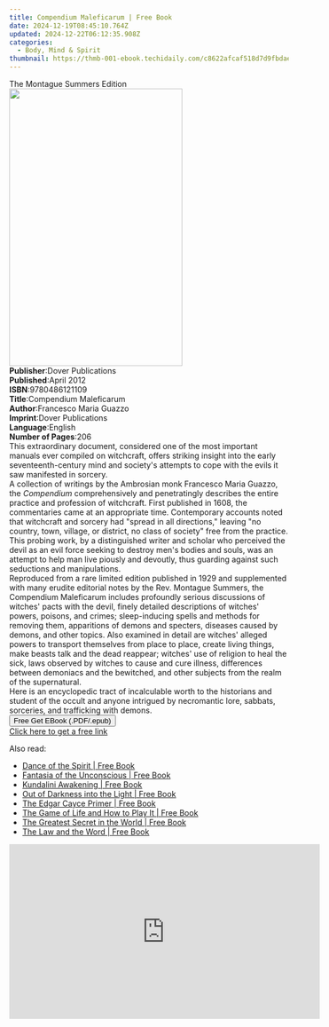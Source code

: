 ```yaml
---
title: Compendium Maleficarum | Free Book
date: 2024-12-19T08:45:10.764Z
updated: 2024-12-22T06:12:35.908Z
categories:
  - Body, Mind & Spirit
thumbnail: https://thmb-001-ebook.techidaily.com/c8622afcaf518d7d9fbdae071f162da124a3d2d989eba6a9ee6a50d3d3e29b5f.jpg
---
```

<main id="book-container">
  <div class="flex flex-col">
    <div class="book-brief flex-1 py-6 px-4 sm:p-6 md:py-10 md:px-8">
      <!-- brief-->
      <div class="book-brief-main">The Montague Summers Edition</div>
    </div>
    <div
      class="book-meta-info flex-1 grid gap-4 col-start-1 col-end-3 row-start-1 sm:mb-6 sm:grid-cols-4 lg:gap-6 lg:col-start-2 lg:row-end-6 lg:row-span-6 lg:mb-0"
    >
      <div
        class="book-meta-info-left place-content-center mt-4 p-4 text-sm leading-6 col-start-2 col-span-2 dark:text-slate-400"
      >
        <img
          class="w-full h-500 object-cover rounded-lg sm:h-255 sm:col-span-2 lg:col-span-full"
          src="https://img-001-ebook.techidaily.com/dc2ac78c66d9543cbf74897a01f5072d78898730af6387224ead07252b025e4f.jpg"
          alt=""
          width="312"
          height="500"
        />
      </div>
      <div
        class="book-meta-info-right mt-2 col-start-1 row-start-2 col-span-3 self-center"
      >
        <!-- meta data  -->
        <div class="flex flex-col px-4 md:px-8">
          <div class="flex-1">
            <strong>Publisher</strong>:<span class="px-2"
              >Dover Publications</span
            >
          </div>
          <div class="flex-1">
            <strong>Published</strong>:<span class="px-2">April 2012</span>
          </div>
          <div class="flex-1">
            <strong>ISBN</strong>:<span class="px-2">9780486121109</span>
          </div>
          <div class="flex-1">
            <strong>Title</strong>:<span class="px-2"
              >Compendium Maleficarum</span
            >
          </div>
          <div class="flex-1">
            <strong>Author</strong>:<span class="px-2"
              >Francesco Maria Guazzo</span
            >
          </div>
          <div class="flex-1">
            <strong>Imprint</strong>:<span class="px-2"
              >Dover Publications</span
            >
          </div>
          <div class="flex-1">
            <strong>Language</strong>:<span class="px-2">English</span>
          </div>
          <div class="flex-1">
            <strong>Number of Pages</strong>:<span class="px-2">206</span>
          </div>
        </div>
      </div>
    </div>
    <div class="book-description flex-1 py-6 px-4 sm:p-6 md:py-10 md:px-8">
      <div class="book-description-main">
        <div accordion-content="" id="description">
          This extraordinary document, considered one of the most important
          manuals ever compiled on witchcraft, offers striking insight into the
          early seventeenth-century mind and society's attempts to cope with the
          evils it saw manifested in sorcery.<br />A collection of writings by
          the Ambrosian monk Francesco Maria Guazzo, the
          <i>Compendium</i> comprehensively and penetratingly describes the
          entire practice and profession of witchcraft. First published in 1608,
          the commentaries came at an appropriate time. Contemporary accounts
          noted that witchcraft and sorcery had "spread in all directions,"
          leaving "no country, town, village, or district, no class of society"
          free from the practice. This probing work, by a distinguished writer
          and scholar who perceived the devil as an evil force seeking to
          destroy men's bodies and souls, was an attempt to help man live
          piously and devoutly, thus guarding against such seductions and
          manipulations.<br />Reproduced from a rare limited edition published
          in 1929 and supplemented with many erudite editorial notes by the Rev.
          Montague Summers, the Compendium Maleficarum includes profoundly
          serious discussions of witches' pacts with the devil, finely detailed
          descriptions of witches' powers, poisons, and crimes; sleep-inducing
          spells and methods for removing them, apparitions of demons and
          specters, diseases caused by demons, and other topics. Also examined
          in detail are witches' alleged powers to transport themselves from
          place to place, create living things, make beasts talk and the dead
          reappear; witches' use of religion to heal the sick, laws observed by
          witches to cause and cure illness, differences between demoniacs and
          the bewitched, and other subjects from the realm of the
          supernatural.<br />Here is an encyclopedic tract of incalculable worth
          to the historians and student of the occult and anyone intrigued by
          necromantic lore, sabbats, sorceries, and trafficking with demons.
        </div>
        <div class="accordion-fader"></div>
      </div>
    </div>
    <div class="book-excerpts flex-1 py-6 px-4 sm:p-6 md:py-10 md:px-8"></div>
    <div
      class="book-about-author flex-1 py-6 px-4 sm:p-6 md:py-10 md:px-8"
    ></div>
    <div class="book-free-get flex-1 py-6 px-4 sm:p-6 md:py-10 md:px-8">
      <button
        id="btn-free-get"
        class="bg-blue-500 hover:bg-blue-700 text-white font-bold py-2 px-4 rounded"
      >
        Free Get EBook (.PDF/.epub)
      </button>
      <div id="countdown-display" class="px-2 text-lg mt-2"></div>
      <a
        id="free-link"
        class="hidden bg-blue-500 hover:bg-blue-700 text-white font-bold py-2 px-4 rounded"
        href="https://www.ebooks.com/en-us/book/96418164/compendium-maleficarum/francesco-maria-guazzo/"
        target="_blank"
        >Click here to get a free link</a
      >
    </div>
    <script>
      let countdownTime = 0;
      let countdownInterval = null;
      document
        .getElementById('btn-free-get')
        .addEventListener('click', startCountdown);
      function startCountdown() {
        countdownTime = new Date().getTime() + 60000 * 3;
        countdownInterval = setInterval(updateCountdown, 1000);
        document.getElementById('btn-free-get').disabled = true;
        document
          .getElementById('btn-free-get')
          .classList.add('bg-gray-500', 'cursor-not-allowed');
      }
      function updateCountdown() {
        let currentTime = new Date().getTime();
        let timeLeft = countdownTime - currentTime;
        let secondsLeft = Math.floor(timeLeft / 1000);
        document.getElementById('countdown-display').innerHTML =
          `Remaining time: ${secondsLeft} seconds.`;
        if (secondsLeft <= 0) {
          clearInterval(countdownInterval);
          document.getElementById('btn-free-get').classList.add('hidden');
          document.getElementById('free-link').classList.remove('hidden');
          document.getElementById('countdown-display').innerHTML = '';
        }
      }
    </script>
  </div>
</main>

<ins class="adsbygoogle"
      style="display:block"
      data-ad-client="ca-pub-7571918770474297"
      data-ad-slot="8358498916"
      data-ad-format="auto"
      data-full-width-responsive="true"></ins>
    

<span class="atpl-alsoreadstyle">Also read:</span>
<div><ul>
<li><a href="https://novels-ebooks.techidaily.com/448047-9780307419675-dance-of-the-spirit/"><u>Dance of the Spirit | Free Book</u></a></li>
<li><a href="https://novels-ebooks.techidaily.com/449506-9781776510412-fantasia-of-the-unconscious/"><u>Fantasia of the Unconscious | Free Book</u></a></li>
<li><a href="https://novels-ebooks.techidaily.com/447914-9780307421715-kundalini-awakening/"><u>Kundalini Awakening | Free Book</u></a></li>
<li><a href="https://novels-ebooks.techidaily.com/448099-9780307569899-out-of-darkness-into-the-light/"><u>Out of Darkness into the Light | Free Book</u></a></li>
<li><a href="https://novels-ebooks.techidaily.com/448203-9780307569479-the-edgar-cayce-primer/"><u>The Edgar Cayce Primer | Free Book</u></a></li>
<li><a href="https://novels-ebooks.techidaily.com/451661-9781101136249-the-game-of-life-and-how-to-play-it/"><u>The Game of Life and How to Play It | Free Book</u></a></li>
<li><a href="https://novels-ebooks.techidaily.com/448144-9780307420688-the-greatest-secret-in-the-world/"><u>The Greatest Secret in the World | Free Book</u></a></li>
<li><a href="https://novels-ebooks.techidaily.com/449517-9781776510368-the-law-and-the-word/"><u>The Law and the Word | Free Book</u></a></li>
</ul></div>

<!-- affiliate ads begin -->
<iframe width="560" height="315" src="https://www.youtube.com/embed/lxv4NM-89CU?si=Uj5rOkhrwZ_6QIuW" title="YouTube video player" frameborder="0" allow="accelerometer; autoplay; clipboard-write; encrypted-media; gyroscope; picture-in-picture; web-share" referrerpolicy="strict-origin-when-cross-origin" allowfullscreen></iframe>
<!-- affiliate ads end -->

